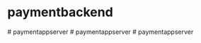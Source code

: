 ﻿# paymentbackend
#   p a y m e n t a p p s e r v e r  
 #   p a y m e n t a p p s e r v e r  
 #   p a y m e n t a p p s e r v e r  
 